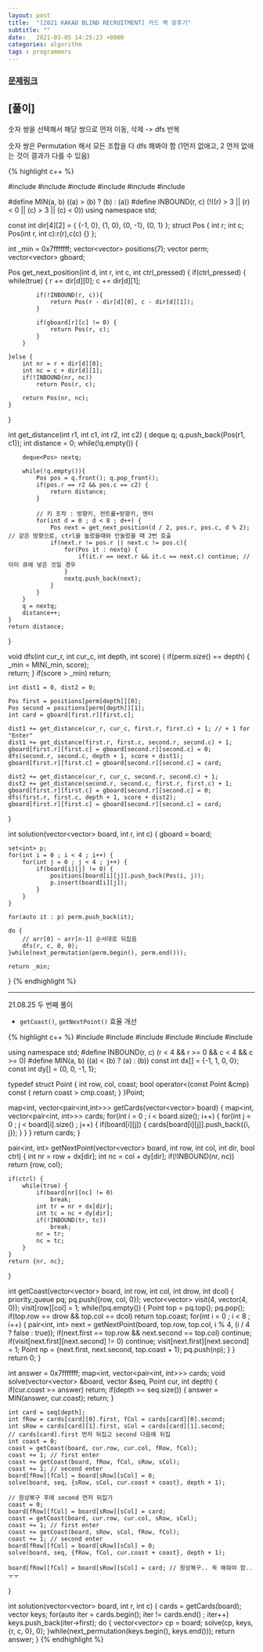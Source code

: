 ```yaml
---
layout: post
title:  "[2021 KAKAO BLIND RECRUITMENT] 카드 짝 맞추기"
subtitle: ""
date:   2021-03-05 14:25:23 +0900
categories: algorithm
tags : programmers
---
```

### [문제링크]({{"https://programmers.co.kr/learn/courses/30/lessons/72415"}})

## [풀이]


숫자 쌍을 선택해서 해당 쌍으로 먼저 이동, 삭제 -> dfs 반복

숫자 쌍은 Permutation 해서 모든 조합을 다 dfs 해봐야 함 (1먼저 없애고, 2 먼저 없애는 것이 결과가 다를 수 있음)

{% highlight c++ %}

#include <string>
#include <vector>
#include <deque>
#include <set>
#include <utility>
#include <algorithm>

#define MIN(a, b) ((a) > (b) ? (b) : (a))
#define INBOUND(r, c) (!((r) > 3 || (r) < 0 || (c) > 3 || (c) < 0))
using namespace std;

const int dir[4][2] = { {-1, 0}, {1, 0}, {0, -1}, {0, 1} };
struct Pos {
    int r; int c; 
    Pos(int r, int c):r(r),c(c) {}
};

int _min = 0x7fffffff;
vector<vector<Pos>> positions(7);
vector<int> perm;
vector<vector<int>> gboard;

Pos get_next_position(int d, int r, int c, int ctrl_pressed) {
    if(ctrl_pressed) {
        while(true) {
            r += dir[d][0];
            c += dir[d][1];
            
            if(!INBOUND(r, c)){
                return Pos(r - dir[d][0], c - dir[d][1]);
            }
                        
            if(gboard[r][c] != 0) {
                return Pos(r, c);
            }
        }
        
    }else {
        int nr = r + dir[d][0];
        int nc = c + dir[d][1];
        if(!INBOUND(nr, nc)) 
            return Pos(r, c);
        
        return Pos(nr, nc);
    }
}

int get_distance(int r1, int c1, int r2, int c2) {
    deque<Pos> q;
    q.push_back(Pos(r1, c1));
    int distance = 0;
    while(!q.empty()) {
        
        deque<Pos> nextq;
        
        while(!q.empty()){
            Pos pos = q.front(); q.pop_front();
            if(pos.r == r2 && pos.c == c2) {
                return distance;
            }

            // 키 조작 : 방향키, 컨트롤+방향키, 엔터
            for(int d = 0 ; d < 8 ; d++) {
                Pos next = get_next_position(d / 2, pos.r, pos.c, d % 2); // 같은 방향으로, ctrl을 눌렀을때와 안눌렀을 때 2번 호출
                if(next.r != pos.r || next.c != pos.c){
                    for(Pos it : nextq) {
                        if(it.r == next.r && it.c == next.c) continue; // 이미 큐에 넣은 것일 경우
                    }
                    nextq.push_back(next);
                }
            }            
        }
        q = nextq;
        distance++;
    }
    return distance;
} 

void dfs(int cur_r, int cur_c, int depth, int score) {
    if(perm.size() == depth) {
        _min = MIN(_min, score);   
        return;
    }
    if(score > _min) return;
    
    int dist1 = 0, dist2 = 0;
    
    Pos first = positions[perm[depth]][0]; 
    Pos second = positions[perm[depth]][1];
    int card = gboard[first.r][first.c];
    
    dist1 += get_distance(cur_r, cur_c, first.r, first.c) + 1; // + 1 for "Enter"
    dist1 += get_distance(first.r, first.c, second.r, second.c) + 1;
    gboard[first.r][first.c] = gboard[second.r][second.c] = 0;
    dfs(second.r, second.c, depth + 1, score + dist1);
    gboard[first.r][first.c] = gboard[second.r][second.c] = card;
    
    dist2 += get_distance(cur_r, cur_c, second.r, second.c) + 1;
    dist2 += get_distance(second.r, second.c, first.r, first.c) + 1;
    gboard[first.r][first.c] = gboard[second.r][second.c] = 0;
    dfs(first.r, first.c, depth + 1, score + dist2);
    gboard[first.r][first.c] = gboard[second.r][second.c] = card;
}

int solution(vector<vector<int>> board, int r, int c) {
    gboard = board;
    
    set<int> p;
    for(int i = 0 ; i < 4 ; i++) {
        for(int j = 0 ; j < 4 ; j++) {
            if(board[i][j] != 0) {
                positions[board[i][j]].push_back(Pos(i, j));
                p.insert(board[i][j]);
            }
        }
    }

    for(auto it : p) perm.push_back(it);
    
    do {
        // arr[0] ~ arr[n-1] 순서대로 뒤집음
        dfs(r, c, 0, 0);
    }while(next_permutation(perm.begin(), perm.end()));
    
    return _min;
}
{% endhighlight %}

-------------------------------------------------------
21.08.25 두 번째 풀이

- `getCoast()`, `getNextPoint()` 효율 개선


{% highlight c++ %}
#include <string>
#include <vector>
#include <map>
#include <queue>
#include <cstdio>
#include <algorithm>

using namespace std;
#define INBOUND(r, c) (r < 4 && r >= 0 && c < 4 && c >= 0)
#define MIN(a, b) ((a) < (b) ? (a) : (b))
const int dx[] = {-1, 1, 0, 0};
const int dy[] = {0, 0, -1, 1};

typedef struct Point {
    int row, col, coast;
    bool operator<(const Point &cmp) const {
        return coast > cmp.coast;
    }
}Point;

map<int, vector<pair<int,int>>> getCards(vector<vector<int>> board) {
    map<int, vector<pair<int, int>>> cards;
    for(int i = 0 ; i < board.size(); i++) {
        for(int j = 0 ; j < board[i].size() ; j++) {
            if(board[i][j]) {
                cards[board[i][j]].push_back({i, j});
            }
        }
    }
    return cards;
}

pair<int, int> getNextPoint(vector<vector<int>> board, int row, int col, int dir, bool ctrl) {
    int nr = row + dx[dir];
    int nc = col + dy[dir];
    if(!INBOUND(nr, nc))
        return {row, col};
    
    if(ctrl) {
        while(true) {
            if(board[nr][nc] != 0) 
                break;
            int tr = nr + dx[dir];
            int tc = nc + dy[dir];
            if(!INBOUND(tr, tc))
                break;
            nr = tr;
            nc = tc;
        }
    }
    return {nr, nc};
}

int getCoast(vector<vector<int>> board, int row, int col, int drow, int dcol) {
    priority_queue<Point> pq;
    pq.push({row, col, 0});
    vector<vector<int>> visit(4, vector<int>(4, 0));
    visit[row][col] = 1;
    while(!pq.empty()) {
        Point top = pq.top(); pq.pop();
        if(top.row == drow && top.col == dcol) 
            return top.coast;
        for(int i = 0 ; i < 8 ; i++) {
            pair<int, int> next = getNextPoint(board, top.row, top.col, i % 4, (i / 4 ? false : true));
            if(next.first == top.row && next.second == top.col) continue;
            if(visit[next.first][next.second] != 0) continue;
            visit[next.first][next.second] = 1;
            Point np = {next.first, next.second, top.coast + 1};
            pq.push(np);
        }
    }
    return 0;
}

int answer = 0x7fffffff;
map<int, vector<pair<int, int>>> cards;
void solve(vector<vector<int>> &board, vector<int> &seq, Point cur, int depth) {
    if(cur.coast >= answer) return;
    if(depth >= seq.size()) {
        answer = MIN(answer, cur.coast);
        return;
    }
    
    int card = seq[depth];
    int fRow = cards[card][0].first, fCol = cards[card][0].second;
    int sRow = cards[card][1].first, sCol = cards[card][1].second;
    // cards[card].first 먼저 뒤집고 second 다음에 뒤집
    int coast = 0;
    coast = getCoast(board, cur.row, cur.col, fRow, fCol);
    coast += 1; // first enter
    coast += getCoast(board, fRow, fCol, sRow, sCol);
    coast += 1; // second enter
    board[fRow][fCol] = board[sRow][sCol] = 0;
    solve(board, seq, {sRow, sCol, cur.coast + coast}, depth + 1);
    
    // 원상복구 후에 second 먼저 뒤집기
    coast = 0;
    board[fRow][fCol] = board[sRow][sCol] = card;
    coast = getCoast(board, cur.row, cur.col, sRow, sCol);
    coast += 1; // first enter
    coast += getCoast(board, sRow, sCol, fRow, fCol);
    coast += 1; // second enter
    board[fRow][fCol] = board[sRow][sCol] = 0;
    solve(board, seq, {fRow, fCol, cur.coast + coast}, depth + 1);  
    
    board[fRow][fCol] = board[sRow][sCol] = card; // 원상복구.. 꼭 해줘야 함..ㅜㅜ
}

int solution(vector<vector<int>> board, int r, int c) {
    cards = getCards(board);
    vector<int> keys;
    for(auto iter = cards.begin(); iter != cards.end() ; iter++)  
        keys.push_back(iter->first);
    do {
        vector<vector<int>> cp = board;
        solve(cp, keys, {r, c, 0}, 0);
    }while(next_permutation(keys.begin(), keys.end()));
    return answer;
}
{% endhighlight %}
